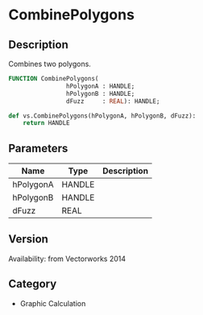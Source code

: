 # CombinePolygons

## Description
Combines two polygons.

```pascal
FUNCTION CombinePolygons(
				hPolygonA : HANDLE;
				hPolygonB : HANDLE;
				dFuzz     : REAL): HANDLE;
```

```python
def vs.CombinePolygons(hPolygonA, hPolygonB, dFuzz):
    return HANDLE
```

## Parameters
|Name|Type|Description|
|---|---|---|
|hPolygonA|HANDLE|   |
|hPolygonB|HANDLE|   |
|dFuzz|REAL|   |

## Version
Availability: from Vectorworks 2014

## Category
* Graphic Calculation

